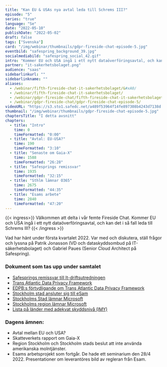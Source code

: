 ```yaml
---
title: "Kan EU & USAs nya avtal leda till Schrems III?"
episode: "5"
series: "true"
language: "Se"
date: "2022-05-10"
publishDate: "2022-05-02"
draft: false
tags: ["Svenska"]
card: "/img/webinar/thumbnails/gdpr-fireside-chat-episode-5.jpg"
eventbild: "safespring_background_39.jpg"
socialmediabild: "safespring_social_42.gif"
intro: "Kommer EU och USA ingå i ett nytt dataöverföringsavtal, och kan det i så fall leda till Schrems III?"
partner: "it-sakerhetsbolaget.png"
audience: "saas"
sidebarlinkurl: ""
sidebarlinkname: ""
aliases:
  - /webinar/fifth-fireside-chat-it-sakerhetsbolaget/&#xA0/
  - /webinar/fifth-fireside-chat-it-sakerhetsbolaget/
  - /webinar/gdpr-fireside-chat/fifth-fireside-chat-it-sakerhetsbolaget/
  - /webinar/gdpr-fireside-chat/gdpr-fireside-chat-episode-5/
videoURL: "https://s3.sto1.safedc.net/a489f53964f14fe897308b4243d7138d:processedvideos/gdpr-fireside-chat-episode-5/master.m3u8"
thumbnail: "/img/webinar/thumbnails/gdpr-fireside-chat-episode-5.jpg"
chaptersTitle: "I detta avsnitt"
chapters:
  - title: "Intro"
    time: 0
    timeFormatted: "0:00"
  - title: "Avtal: EU-USA?"
    time: 190
    timeFormatted: "3:10"
  - title: "Senaste om Gaia-X"
    time: 1588
    timeFormatted: "26:28"
  - title: "Safesprings remissvar"
    time: 1935
    timeFormatted: "32:15"
  - title: "Sthlm lämnar O365"
    time: 2675
    timeFormatted: "44:35"
  - title: "Esams arbete"
    time: 2840
    timeFormatted: "47:20"
---
```


{{< ingress>}}
Välkommen att delta i vår femte Fireside Chat. Kommer EU och USA ingå i ett nytt dataöverföringsavtal, och kan det i så fall leda till Schrems III?
{{< /ingress >}}

Vad har hänt under första kvartalet 2022. Var med och diskutera, ställ frågor och lyssna på Patrik Jonasson (VD och dataskyddsombud på IT-säkerhetsbolaget) och Gabriel Paues (Senior Cloud Architect på Safespring).

### Dokument som tas upp under samtalet

- [Safesprings remissvar till It-driftsutredningen](/blogg/remissvar-it-driftsutredningen/)
- [Trans Atlantic Data Privacy Framework](https://next.safespring.com/s/L5ssXCHtGAjKFYs)
- [EDPB:s förtydligande om Trans Atlantic Data Privacy Framework](https://edpb.europa.eu/our-work-tools/our-documents/statements/statement-012022-announcement-agreement-principle-new-trans_en)
- [Stockholm stad ansluter sig till eSam](https://www.esamverka.se/aktuellt/nyheter/nyheter/2022-02-25-stockholms-stad-ansluter-till-arbetet-med-digital-samarbetsplattform.html#)
- [Stockholms Stad lämnar Microsoft](/publications/stockholm-stad_underlag-for-inriktningsbeslut.pdf)
- [Stockholms region lämnar Microsoft](/publications/nulagesbeskrivning-ms-teams-ur-ett-integritetsskyddsperspektiv.pdf)
- [Lista på länder med adekvat skyddsnivå (IMY)](https://www.esamverka.se/aktuellt/nyheter/nyheter/2022-02-25-stockholms-stad-ansluter-till-arbetet-med-digital-samarbetsplattform.html#)

### Dagens ämnen:

- Avtal mellan EU och USA?
- Skatteverkets rapport om Gaia-X
- Region Stockholm och Stockholm stads beslut att inte använda amerikanska molntjänster.
- Esams arbetsprojekt som fortgår. De hade ett seminarium den 28/4 2022. Presentationer om leverantöres bild av regleran från Esam.
